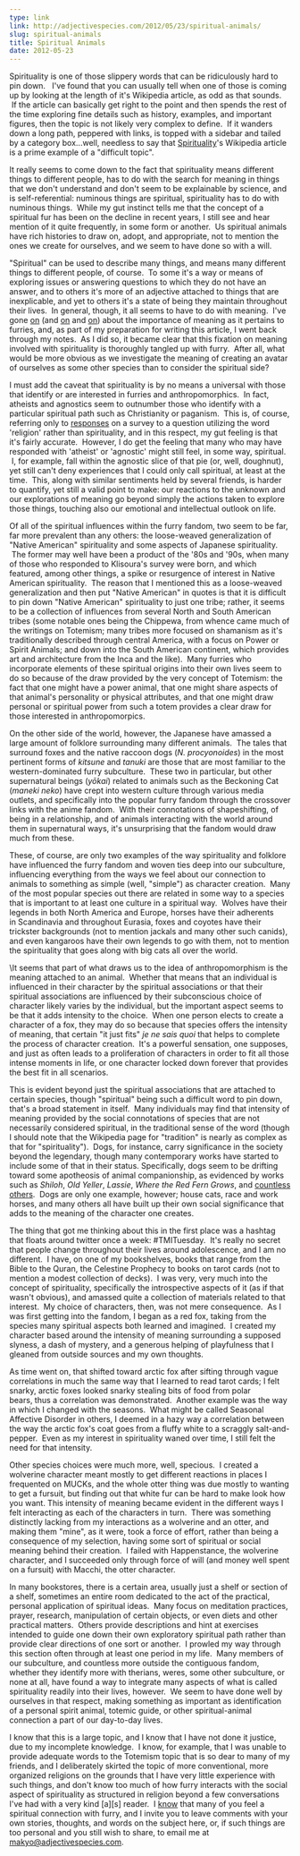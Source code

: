 ```yaml
---
type: link
link: http://adjectivespecies.com/2012/05/23/spiritual-animals/
slug: spiritual-animals
title: Spiritual Animals
date: 2012-05-23
---
```


Spirituality is one of those slippery words that can be ridiculously hard to pin
down.   I've found that you can usually tell when one of those is coming up by
looking at the length of it's Wikipedia article, as odd as that sounds.  If the
article can basically get right to the point and then spends the rest of the
time exploring fine details such as history, examples, and important figures,
then the topic is not likely very complex to define.  If it wanders down a long
path, peppered with links, is topped with a sidebar and tailed by a category
box...well, needless to say that
[Spirituality](http://en.wikipedia.org/wiki/Spirituality)'s Wikipedia
article is a prime example of a "difficult topic".

It really seems to come down to the fact that spirituality means different
things to different people, has to do with the search for meaning in things that
we don't understand and don't seem to be explainable by science, and is
self-referential: numinous things are spiritual, spirituality has to do with
numinous things.  While my gut instinct tells me that the concept of a spiritual
fur has been on the decline in recent years, I still see and hear mention of it
quite frequently, in some form or another.  Us spiritual animals have rich
histories to draw on, adopt, and appropriate, not to mention the ones we create
for ourselves, and we seem to have done so with a will.<!--more-->

"Spiritual" can be used to describe many things, and means many different things
to different people, of course.  To some it's a way or means of exploring issues
or answering questions to which they do not have an answer, and to others it's
more of an adjective attached to things that are inexplicable, and yet to others
it's a state of being they maintain throughout their lives.  In general, though,
it all seems to have to do with meaning.  I've gone
[on](http://adjectivespecies.com/2012/04/11/meaning-within-a-subculture-part-1/)
(and
[on](http://adjectivespecies.com/2012/04/12/meaning-within-a-subculture-part-2/)
and
[on](http://adjectivespecies.com/2012/04/13/meaning-within-a-subculture-part-3/))
about the importance of meaning as it pertains to furries, and, as part of my
preparation for writing this article, I went back through my notes.  As I did
so, it became clear that this fixation on meaning involved with spirituality is
thoroughly tangled up with furry.  After all, what would be more obvious as we
investigate the meaning of creating an avatar of ourselves as some other species
than to consider the spiritual side?

I must add the caveat that spirituality is by no means a universal with those
that identify or are interested in furries and anthropomorphics.  In fact,
atheists and agnostics seem to outnumber those who identify with a particular
spiritual path such as Christianity or paganism.  This is, of course, referring
only to [responses](http://vis.adjectivespecies.com/furrysurvey/religion.html)
on a survey to a question utilizing the word 'religion' rather than
spirituality, and in this respect, my gut feeling is that it's fairly accurate.
 However, I do get the feeling that many who may have responded with 'atheist'
or 'agnostic' might still feel, in some way, spiritual.   I, for example, fall
within the agnostic slice of that pie (or, well, doughnut), yet still can't deny
experiences that I could only call spiritual, at least at the time.  This, along
with similar sentiments held by several friends, is harder to quantify, yet
still a valid point to make: our reactions to the unknown and our explorations
of meaning go beyond simply the actions taken to explore those things, touching
also our emotional and intellectual outlook on life.

Of all of the spiritual influences within the furry fandom, two seem to be far,
far more prevalent than any others: the loose-weaved generalization of "Native
American" spirituality and some aspects of Japanese spirituality.  The former
may well have been a product of the '80s and '90s, when many of those who
responded to Klisoura's survey were born, and which featured, among other
things, a spike or resurgence of interest in Native American spirituality.  The
reason that I mentioned this as a loose-weaved generalization and then put
"Native American" in quotes is that it is difficult to pin down "Native
American" spirituality to just one tribe; rather, it seems to be a collection of
influences from several North and South American tribes (some notable ones being
the Chippewa, from whence came much of the writings on Totemism; many tribes
more focused on shamanism as it's traditionally described through central
America, with a focus on Power or Spirit Animals; and down into the South
American continent, which provides art and architecture from the Inca and the
like).  Many furries who incorporate elements of these spiritual origins into
their own lives seem to do so because of the draw provided by the very concept
of Totemism: the fact that one might have a power animal, that one might share
aspects of that animal's personality or physical attributes, and that one might
draw personal or spiritual power from such a totem provides a clear draw for
those interested in anthropomorpics.

On the other side of the world, however, the Japanese have amassed a large
amount of folklore surrounding many different animals.  The tales that surround
foxes and the native raccoon dogs (*N. procyonoides*) in the most
pertinent forms of *kitsune* and *tanuki* are those that are most
familiar to the western-dominated furry subculture.  These two in particular,
but other supernatural beings (*yōkai*) related to animals such as the
Beckoning Cat (*maneki neko*) have crept into western culture through
various media outlets, and specifically into the popular furry fandom through
the crossover links with the anime fandom.  With their connotations of
shapeshifting, of being in a relationship, and of animals interacting with the
world around them in supernatural ways, it's unsurprising that the fandom would
draw much from these.

These, of course, are only two examples of the way spirituality and folklore
have influenced the furry fandom and woven ties deep into our subculture,
influencing everything from the ways we feel about our connection to animals to
something as simple (well, "simple") as character creation.  Many of the most
popular species out there are related in some way to a species that is important
to at least one culture in a spiritual way.  Wolves have their legends in both
North America and Europe, horses have their adherents in Scandinavia and
throughout Eurasia, foxes and coyotes have their trickster backgrounds (not to
mention jackals and many other such canids), and even kangaroos have their own
legends to go with them, not to mention the spirituality that goes along with
big cats all over the world.

\It seems that part of what draws us to the idea of anthropomorphism is the
meaning attached to an animal.  Whether that means that an individual is
influenced in their character by the spiritual associations or that their
spiritual associations are influenced by their subconscious choice of character
likely varies by the individual, but the important aspect seems to be that it
adds intensity to the choice.  When one person elects to create a character of a
fox, they may do so because that species offers the intensity of meaning, that
certain "it just fits" *je ne sais quoi* that helps to complete the
process of character creation.  It's a powerful sensation, one supposes, and
just as often leads to a proliferation of characters in order to fit all those
intense moments in life, or one character locked down forever that provides the
best fit in all scenarios.

This is evident beyond just the spiritual associations that are attached to
certain species, though "spiritual" being such a difficult word to pin down,
that's a broad statement in itself.  Many individuals may find that intensity of
meaning provided by the social connotations of species that are not necessarily
considered spiritual, in the traditional sense of the word (though I should note
that the Wikipedia page for "tradition" is nearly as complex as that for
"spirituality").  Dogs, for instance, carry significance in the society beyond
the legendary, though many contemporary works have started to include some of
that in their status. Specifically, dogs seem to be drifting toward some
apotheosis of animal companionship, as evidenced by works such as
*Shiloh*, *Old Yeller*, *Lassie*, *Where the Red Fern
Grows*, and [countless
others](http://www.abebooks.com/books/famous-dog-novels-lassie-marley/dogs-fiction.shtml).
 Dogs are only one example, however; house cats, race and work horses, and many
others all have built up their own social significance that adds to the meaning
of the character one creates.

The thing that got me thinking about this in the first place was a hashtag that
floats around twitter once a week: #TMITuesday.  It's really no secret that
people change throughout their lives around adolescence, and I am no different.
 I have, on one of my bookshelves, books that range from the Bible to the Quran,
the Celestine Prophecy to books on tarot cards (not to mention a modest
collection of decks).  I was very, very much into the concept of spirituality,
specifically the introspective aspects of it (as if that wasn't obvious), and
amassed quite a collection of materials related to that interest.  My choice of
characters, then, was not mere consequence.  As I was first getting into the
fandom, I began as a red fox, taking from the species many spiritual aspects
both learned and imagined.  I created my character based around the intensity of
meaning surrounding a supposed slyness, a dash of mystery, and a generous
helping of playfulness that I gleaned from outside sources and my own thoughts.

As time went on, that shifted toward arctic fox after sifting through vague
correlations in much the same way that I learned to read tarot cards; I felt
snarky, arctic foxes looked snarky stealing bits of food from polar
bears, thus a correlation was demonstrated.  Another example was the
way in which I changed with the seasons.  What might be called Seasonal
Affective Disorder in others, I deemed in a hazy way a correlation between the
way the arctic fox's coat goes from a fluffy white to a scraggly
salt-and-pepper.  Even as my interest in spirituality waned over time, I still
felt the need for that intensity.

Other species choices were much more, well, specious.  I created a wolverine
character meant mostly to get different reactions in places I frequented on
MUCKs, and the whole otter thing was due mostly to wanting to get a fursuit, but
finding out that white fur can be hard to make look how you want. This intensity
of meaning became evident in the different ways I felt interacting as each of
the characters in turn.  There was something distinctly lacking from my
interactions as a wolverine and an otter, and making them "mine", as it were,
took a force of effort, rather than being a consequence of my selection, having
some sort of spiritual or social meaning behind their creation.  I failed with
Happenstance, the wolverine character, and I succeeded only through force of
will (and money well spent on a fursuit) with Macchi, the otter character.

In many bookstores, there is a certain area, usually just a shelf or section of
a shelf, sometimes an entire room dedicated to the act of the practical,
personal application of spiritual ideas.  Many focus on meditation practices,
prayer, research, manipulation of certain objects, or even diets and other
practical matters.  Others provide descriptions and hint at exercises intended
to guide one down their own exploratory spiritual path rather than provide clear
directions of one sort or another.  I prowled my way through this section often
through at least one period in my life.  Many members of our subculture, and
countless more outside the contiguous fandom, whether they identify more with
therians, weres, some other subculture, or none at all, have found a way to
integrate many aspects of what is called spirituality readily into their lives,
however.  We seem to have done well by ourselves in that respect, making
something as important as identification of a personal spirit animal, totemic
guide, or other spiritual-animal connection a part of our day-to-day lives.

I know that this is a large topic, and I know that I have not done it justice,
due to my incomplete knowledge.  I know, for example, that I was unable to
provide adequate words to the Totemism topic that is so dear to many of my
friends, and I deliberately skirted the topic of more conventional, more
organized religions on the grounds that I have very little experience with such
things, and don't know too much of how furry interacts with the social aspect of
spirituality as structured in religion beyond a few conversations I've had with
a very kind \[a\]\[s\] reader.  I
[know](http://adjectivespecies.com/2012/01/29/from-the-survey/) that many of you
feel a spiritual connection with furry, and I invite you to leave comments with
your own stories, thoughts, and words on the subject here, or, if such things
are too personal and you still wish to share, to email me at
[makyo@adjectivespecies.com](mailto:makyo@adjectivespecies.com).
